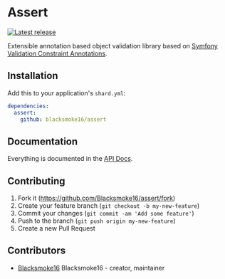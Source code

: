 # Assert
[![Latest release](https://img.shields.io/github/release/Blacksmoke16/assert.svg?style=flat-square)](https://github.com/Blacksmoke16/assert/releases)

Extensible annotation based object validation library based on [Symfony Validation Constraint Annotations](https://symfony.com/doc/current/reference/constraints.html).

## Installation

Add this to your application's `shard.yml`:

```yaml
dependencies:
  assert:
    github: blacksmoke16/assert
```

## Documentation

Everything is documented in the [API Docs](https://blacksmoke16.github.io/assert/Assert.html).

## Contributing

1. Fork it (<https://github.com/Blacksmoke16/assert/fork>)
2. Create your feature branch (`git checkout -b my-new-feature`)
3. Commit your changes (`git commit -am 'Add some feature'`)
4. Push to the branch (`git push origin my-new-feature`)
5. Create a new Pull Request

## Contributors

- [Blacksmoke16](https://github.com/Blacksmoke16) Blacksmoke16 - creator, maintainer

